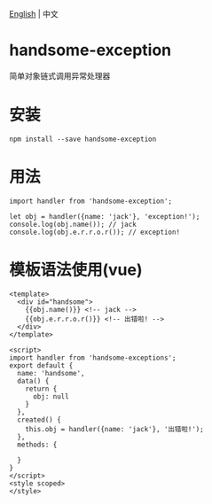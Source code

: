 [English](https://github.com/HandsomeWalker/handsome-exception/blob/master/README.md) | 中文
# handsome-exception
简单对象链式调用异常处理器
# 安装
```
npm install --save handsome-exception
```
# 用法
```
import handler from 'handsome-exception';

let obj = handler({name: 'jack'}, 'exception!');
console.log(obj.name()); // jack
console.log(obj.e.r.r.o.r()); // exception!
```
# 模板语法使用(vue)

```
<template>
  <div id="handsome">
    {{obj.name()}} <!-- jack -->
    {{obj.e.r.r.o.r()}} <!-- 出错啦! -->
  </div>
</template>

<script>
import handler from 'handsome-exceptions';
export default {
  name: 'handsome',
  data() {
    return {
      obj: null
    }
  },
  created() {
    this.obj = handler({name: 'jack'}, '出错啦!');
  },
  methods: {

  }
}
</script>
<style scoped>
</style>
```